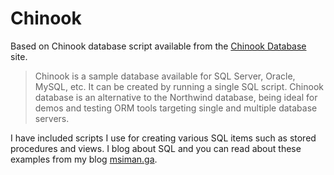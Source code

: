 # Chinook
Based on Chinook database script available from the  [Chinook Database](http://chinookdatabase.codeplex.com/) site. 

> Chinook is a sample database available for SQL Server, Oracle, MySQL, etc. It can be created by running a single SQL script. Chinook database is an alternative to the Northwind database, being ideal for demos and testing ORM tools targeting single and multiple database servers.

I have included scripts I use for creating various SQL items such as stored procedures and views. I blog about SQL and you can read about these examples from my blog [msiman.ga](http://msiman.ga).



